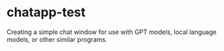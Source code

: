 # chatapp-test
Creating a simple chat window for use with GPT models, local language models, or other similar programs.

